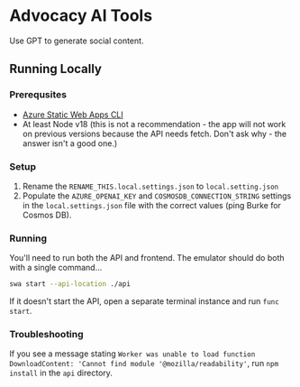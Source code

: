 # Advocacy AI Tools

Use GPT to generate social content.

## Running Locally

### Prerequsites

- [Azure Static Web Apps CLI](https://www.npmjs.com/package/@azure/static-web-apps-cli)
- At least Node v18 (this is not a recommendation - the app will not work on previous versions because the API needs fetch. Don't ask why - the answer isn't a good one.)

### Setup

1. Rename the `RENAME_THIS.local.settings.json` to `local.setting.json`
2. Populate the `AZURE_OPENAI_KEY` and `COSMOSDB_CONNECTION_STRING` settings in the `local.settings.json` file with the correct values (ping Burke for Cosmos DB).

### Running

You'll need to run both the API and frontend. The emulator should do both with a single command...

```bash
swa start --api-location ./api
```

If it doesn't start the API, open a separate terminal instance and run `func start`.

### Troubleshooting

If you see a message stating `Worker was unable to load function DownloadContent: 'Cannot find module '@mozilla/readability'`, run `npm install` in the `api` directory.
